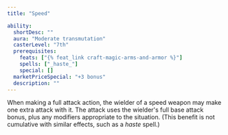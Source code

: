 ```yaml
---
title: "Speed"

ability:
  shortDesc: ""
  aura: "Moderate transmutation"
  casterLevel: "7th"
  prerequisites:
    feats: ["{% feat_link craft-magic-arms-and-armor %}"]
    spells: ["_haste_"]
    special: []
  marketPriceSpecial: "+3 bonus"
  description: ""
---
```

When making a full attack action, the wielder of a speed weapon may make one extra attack with it. The attack uses the wielder's full base attack bonus, plus any modifiers appropriate to the situation. (This benefit is not cumulative with similar effects, such as a _haste_ spell.)


